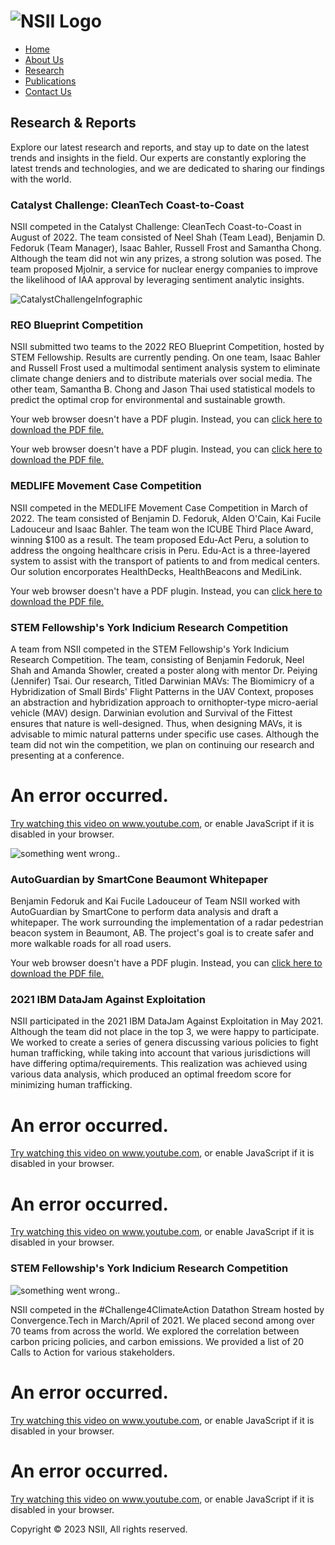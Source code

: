 # ![NSII Logo](images/nsii-long-trial-gold-cpu.png)

- [Home](README.md)
- [About Us](AboutUs.md)
- [Research](Research.md)
- [Publications](Publications.md)
- [Contact Us](ContactUs.md)

## Research & Reports

Explore our latest research and reports, and stay up to date on the
latest trends and insights in the field. Our experts are constantly
exploring the latest trends and technologies, and we are dedicated to
sharing our findings with the world.

<span id="Catalyst Challenge: CleanTech Coast-to-Coast"></span>

### Catalyst Challenge: CleanTech Coast-to-Coast

NSII competed in the Catalyst Challenge: CleanTech Coast-to-Coast in
August of 2022. The team consisted of Neel Shah (Team Lead), Benjamin D.
Fedoruk (Team Manager), Isaac Bahler, Russell Frost and Samantha Chong.
Although the team did not win any prizes, a strong solution was posed.
The team proposed Mjolnir, a service for nuclear energy companies to
improve the likelihood of IAA approval by leveraging sentiment analytic
insights.

![CatalystChallengeInfographic](images/CCCTCTC-Day1.png)

<span id="REO Blueprint Competition"></span>

### REO Blueprint Competition

NSII submitted two teams to the 2022 REO Blueprint Competition, hosted
by STEM Fellowship. Results are currently pending. On one team, Isaac
Bahler and Russell Frost used a multimodal sentiment analysis system to
eliminate climate change deniers and to distribute materials over social
media. The other team, Samantha B. Chong and Jason Thai used statistical
models to predict the optimal crop for environmental and sustainable
growth.

Your web browser doesn't have a PDF plugin. Instead, you can [click here
to download the PDF
file.](misc/pdfs/2022_REO_Blueprint_Competition_Russell_Isaac.pdf)

Your web browser doesn't have a PDF plugin. Instead, you can [click here
to download the PDF
file.](misc/pdfs/REO_Blueprint_Project_2022_Sam_and_Jason.pdf)

<span id="MEDLIFE Movement Case Competition"></span>

### MEDLIFE Movement Case Competition

NSII competed in the MEDLIFE Movement Case Competition in March of 2022.
The team consisted of Benjamin D. Fedoruk, Alden O'Cain, Kai Fucile
Ladouceur and Isaac Bahler. The team won the ICUBE Third Place Award,
winning \$100 as a result. The team proposed Edu-Act Peru, a solution to
address the ongoing healthcare crisis in Peru. Edu-Act is a
three-layered system to assist with the transport of patients to and
from medical centers. Our solution encorporates HealthDecks,
HealthBeacons and MediLink.

Your web browser doesn't have a PDF plugin. Instead, you can [click here
to download the PDF file.](misc/pdfs/Edu_Act_Peru.pdf)

<span id="STEM Fellowship's York Indicium Research Competition1"></span>

### STEM Fellowship's York Indicium Research Competition

A team from NSII competed in the STEM Fellowship's York Indicium
Research Competition. The team, consisting of Benjamin Fedoruk, Neel
Shah and Amanda Showler, created a poster along with mentor Dr. Peiying
(Jennifer) Tsai. Our research, Titled Darwinian MAVs: The Biomimicry of
a Hybridization of Small Birds' Flight Patterns in the UAV Context,
proposes an abstraction and hybridization approach to ornithopter-type
micro-aerial vehicle (MAV) design. Darwinian evolution and Survival of
the Fittest ensures that nature is well-designed. Thus, when designing
MAVs, it is advisable to mimic natural patterns under specific use
cases. Although the team did not win the competition, we plan on
continuing our research and presenting at a conference.

# An error occurred.

<a href="https://www.youtube.com/watch?v=jaBx_l78Wow"
target="_blank">Try watching this video on www.youtube.com</a>, or
enable JavaScript if it is disabled in your browser.

<img
src="images/Darwinian%20MAVs_%20The%20Biomimicry%20of%20a%20Hybridization%20of%20Small%20Birds&#39;%20Flight%20Patterns%20in%20the%20UAV%20Context%20--%20Poster.png"
alt="something went wrong.." />

<span id="AutoGuardian by SmartCone Beaumont Whitepaper"></span>

### AutoGuardian by SmartCone Beaumont Whitepaper

Benjamin Fedoruk and Kai Fucile Ladouceur of Team NSII worked with
AutoGuardian by SmartCone to perform data analysis and draft a
whitepaper. The work surrounding the implementation of a radar
pedestrian beacon system in Beaumont, AB. The project's goal is to
create safer and more walkable roads for all road users.

Your web browser doesn't have a PDF plugin. Instead, you can [click here
to download the PDF
file.](misc/pdfs/AutoGuardian_Beaumont_Case_Study.pdf)

<span id="2021 IBM DataJam Against Exploitation"></span>

### 2021 IBM DataJam Against Exploitation

NSII participated in the 2021 IBM DataJam Against Exploitation in May
2021. Although the team did not place in the top 3, we were happy to
participate. We worked to create a series of genera discussing various
policies to fight human trafficking, while taking into account that
various jurisdictions will have differing optima/requirements. This
realization was achieved using various data analysis, which produced an
optimal freedom score for minimizing human trafficking.

# An error occurred.

<a href="https://www.youtube.com/watch?v=DuhJKgtnMTw"
target="_blank">Try watching this video on www.youtube.com</a>, or
enable JavaScript if it is disabled in your browser.

# An error occurred.

<a href="https://www.youtube.com/watch?v=zxe054ByvoY"
target="_blank">Try watching this video on www.youtube.com</a>, or
enable JavaScript if it is disabled in your browser.

<span id="STEM Fellowship's York Indicium Research Competition2"></span>

### STEM Fellowship's York Indicium Research Competition

![something went wrong..](images/challenge4climateaction.jpg)

NSII competed in the \#Challenge4ClimateAction Datathon Stream hosted by
Convergence.Tech in March/April of 2021. We placed second among over 70
teams from across the world. We explored the correlation between carbon
pricing policies, and carbon emissions. We provided a list of 20 Calls
to Action for various stakeholders.

# An error occurred.

<a href="https://www.youtube.com/watch?v=e48Nt0Zbzzs"
target="_blank">Try watching this video on www.youtube.com</a>, or
enable JavaScript if it is disabled in your browser.

# An error occurred.

<a href="https://www.youtube.com/watch?v=PRuOzZP6cc0"
target="_blank">Try watching this video on www.youtube.com</a>, or
enable JavaScript if it is disabled in your browser.

Copyright © 2023 NSII, All rights reserved.
